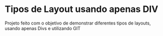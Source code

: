 # Tipos de Layout usando apenas DIV
Projeto feito com o objetivo de demonstrar diferentes tipos de layouts, usando apenas Divs e utilizando GIT
